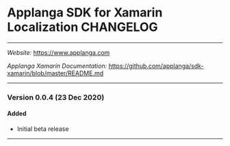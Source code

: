 # Applanga SDK for Xamarin Localization CHANGELOG
***
*Website:* <https://www.applanga.com> 

*Applanga Xamarin Documentation:* <https://github.com/applanga/sdk-xamarin/blob/master/README.md> 
***

### Version 0.0.4 (23 Dec 2020)
#### Added
- Initial beta release

---


